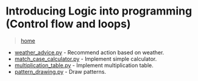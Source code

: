 # Introducing Logic into programming (Control flow and loops)

> [home](../README.md)

- [weather_advice.py](./weather_advice.py) - Recommend action based on weather.
- [match_case_calculator.py](./match_case_calculator.py) - Implement simple calculator.
- [multiplication_table.py](./multiplication_table.py) - Implement multiplication table.
- [pattern_drawing.py](./pattern_drawing.py) - Draw patterns.
